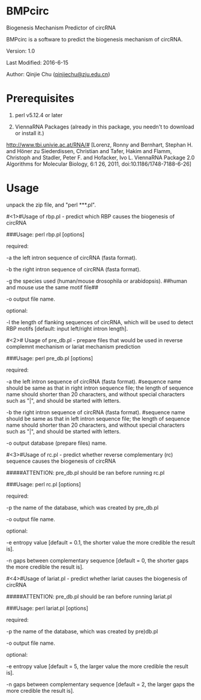 # BMPcirc
Biogenesis Mechanism Predictor of circRNA

BMPcirc is a software to predict the biogenesis mechanism of circRNA.

Version: 1.0

Last Modified: 2016-6-15

Author: Qinjie Chu (qinjiechu@zju.edu.cn)

# Prerequisites
1. perl v5.12.4 or later

2. ViennaRNA Packages (already in this package, you needn't to download or install it.)

http://www.tbi.univie.ac.at/RNA/#
[Lorenz, Ronny and Bernhart, Stephan H. and Höner zu Siederdissen, Christian and Tafer, Hakim and Flamm, Christoph and Stadler, Peter F. and Hofacker, Ivo L. ViennaRNA Package 2.0 Algorithms for Molecular Biology, 6:1 26, 2011, doi:10.1186/1748-7188-6-26]


# Usage
unpack the zip file, and "perl ***.pl".

#<1>#Usage of rbp.pl - predict which RBP causes the biogenesis of circRNA

###Usage: perl rbp.pl [options]

 required:
 
  -a	the left intron sequence of circRNA (fasta format).
  
  -b	the right intron sequence of circRNA (fasta format).
  
  -g	the species used (human/mouse drosophila or arabidopsis). ##human and mouse use the same motif file##
  
  -o	output file name.
  
 optional:
 
  -l	the length of flanking sequences of circRNA, which will be used to detect RBP motifs [default: input left/right intron length].


#<2># Usage of pre_db.pl - prepare files that would be used in reverse complemnt mechanism or lariat mechanism prediction

###Usage: perl pre_db.pl [options]

 required:
 
  -a	the left intron sequence of circRNA (fasta format).  #sequence name should be same as that in right intron sequence file; the length of sequence name should shorter than 20 characters, and without special characters such as "|", and should be started with letters.
  
  -b	the right intron sequence of circRNA (fasta format).  #sequence name should be same as that in left intron sequence file; the length of sequence name should shorter than 20 characters, and without special characters such as "|", and should be started with letters.
  
  -o	output database (prepare files) name.


#<3>#Usage of rc.pl - predict whether reverse complementary (rc) sequence causes the biogenesis of circRNA

#####ATTENTION: pre_db.pl should be ran before running rc.pl

###Usage: perl rc.pl [options]

 required:
 
  -p	the name of the database, which was created by pre_db.pl
  
  -o	output file name.
  
 optional:
 
  -e	entropy value [default = 0.1, the shorter value the more credible the result is].
  
  -n	gaps between complementary sequence [default = 0, the shorter gaps the more credible the result is].


#<4>#Usage of lariat.pl - predict whether lariat causes the biogenesis of circRNA

#####ATTENTION: pre_db.pl should be ran before running lariat.pl

###Usage: perl lariat.pl [options]

 required:
 
  -p	the name of the database, which was created by pre)db.pl
  
  -o	output file name.
  
 optional:
 
  -e	entropy value [default = 5, the larger value the more credible the result is].
  
  -n	gaps between complementary sequence [default = 2, the larger gaps the more credible the result is].

